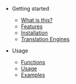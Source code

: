 - Getting started

  - [What is this?](main_page.md)
  - [Features](features.md)
  - [Installation](installation.md)
  - [Translation Engines](engines.md)

- Usage

  - [Functions](functions.md)
  - [Usage](usage.md)
  - [Examples](examples.md)
